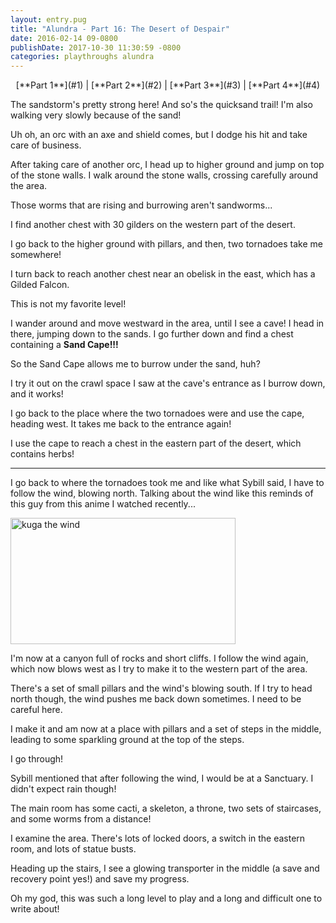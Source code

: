 ```yaml
---
layout: entry.pug
title: "Alundra - Part 16: The Desert of Despair"
date: 2016-02-14 09-0800
publishDate: 2017-10-30 11:30:59 -0800
categories: playthroughs alundra
---
```


<p style="text-align: center;">[**Part 1**](#1) | [**Part 2**](#2) | [**Part 3**](#3) | [**Part 4**](#4)</p>

<a name="1"></a>

The sandstorm's pretty strong here! And so's the quicksand trail! I'm also walking very slowly because of the sand!

Uh oh, an orc with an axe and shield comes, but I dodge his hit and take care of business.

After taking care of another orc, I head up to higher ground and jump on top of the stone walls. I walk around the stone walls, crossing carefully around the area.

Those worms that are rising and burrowing aren't sandworms...

I find another chest with 30 gilders on the western part of the desert.

I go back to the higher ground with pillars, and then, two tornadoes take me somewhere!

I turn back to reach another chest near an obelisk in the east, which has a Gilded Falcon.

This is not my favorite level!

I wander around and move westward in the area, until I see a cave! I head in there, jumping down to the sands. I go further down and find a chest containing a **Sand Cape!!!**

So the Sand Cape allows me to burrow under the sand, huh?

I try it out on the crawl space I saw at the cave's entrance as I burrow down, and it works!

I go back to the place where the two tornadoes were and use the cape, heading west. It takes me back to the entrance again!

I use the cape to reach a chest in the eastern part of the desert, which contains herbs!

<a name="2"></a>

---

I go back to where the tornadoes took me and like what Sybill said, I have to follow the wind, blowing north. Talking about the wind like this reminds of this guy from this anime I watched recently...

<img src="http://s12.favim.com/orig/160213/anime-boy-gif-prince-of-stride-Favim.com-3989982.gif" alt="kuga the wind" width="360" height="202"></img>

I'm now at a canyon full of rocks and short cliffs. I follow the wind again, which now blows west as I try to make it to the western part of the area.

There's a set of small pillars and the wind's blowing south. If I try to head north though, the wind pushes me back down sometimes. I need to be careful here.

I make it and am now at a place with pillars and a set of steps in the middle, leading to some sparkling ground at the top of the steps.

I go through!

Sybill mentioned that after following the wind, I would be at a Sanctuary. I didn't expect rain though!

The main room has some cacti, a skeleton, a throne, two sets of staircases, and some worms from a distance!

I examine the area. There's lots of locked doors, a switch in the eastern room, and lots of statue busts.

Heading up the stairs, I see a glowing transporter in the middle (a save and recovery point yes!) and save my progress.

Oh my god, this was such a long level to play and a long and difficult one to write about!
